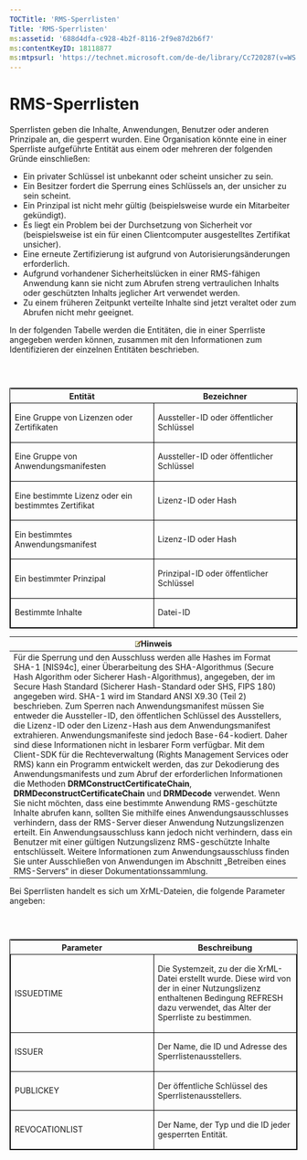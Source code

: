 ```yaml
---
TOCTitle: 'RMS-Sperrlisten'
Title: 'RMS-Sperrlisten'
ms:assetid: '688d4dfa-c928-4b2f-8116-2f9e87d2b6f7'
ms:contentKeyID: 18118877
ms:mtpsurl: 'https://technet.microsoft.com/de-de/library/Cc720287(v=WS.10)'
---
```


RMS-Sperrlisten
===============

Sperrlisten geben die Inhalte, Anwendungen, Benutzer oder anderen Prinzipale an, die gesperrt wurden. Eine Organisation könnte eine in einer Sperrliste aufgeführte Entität aus einem oder mehreren der folgenden Gründe einschließen:

-   Ein privater Schlüssel ist unbekannt oder scheint unsicher zu sein.
-   Ein Besitzer fordert die Sperrung eines Schlüssels an, der unsicher zu sein scheint.
-   Ein Prinzipal ist nicht mehr gültig (beispielsweise wurde ein Mitarbeiter gekündigt).
-   Es liegt ein Problem bei der Durchsetzung von Sicherheit vor (beispielsweise ist ein für einen Clientcomputer ausgestelltes Zertifikat unsicher).
-   Eine erneute Zertifizierung ist aufgrund von Autorisierungsänderungen erforderlich.
-   Aufgrund vorhandener Sicherheitslücken in einer RMS-fähigen Anwendung kann sie nicht zum Abrufen streng vertraulichen Inhalts oder geschützten Inhalts jeglicher Art verwendet werden.
-   Zu einem früheren Zeitpunkt verteilte Inhalte sind jetzt veraltet oder zum Abrufen nicht mehr geeignet.

In der folgenden Tabelle werden die Entitäten, die in einer Sperrliste angegeben werden können, zusammen mit den Informationen zum Identifizieren der einzelnen Entitäten beschrieben.

###  

<p> </p>
<table style="border:1px solid black;">
<colgroup>
<col width="50%" />
<col width="50%" />
</colgroup>
<thead>
<tr class="header">
<th>Entität</th>
<th>Bezeichner</th>
</tr>
</thead>
<tbody>
<tr class="odd">
<td style="border:1px solid black;"><p>Eine Gruppe von Lizenzen oder Zertifikaten</p></td>
<td style="border:1px solid black;"><p>Aussteller-ID oder öffentlicher Schlüssel</p></td>
</tr>  
<tr class="even">
<td style="border:1px solid black;"><p>Eine Gruppe von Anwendungsmanifesten</p></td>
<td style="border:1px solid black;"><p>Aussteller-ID oder öffentlicher Schlüssel</p></td>
</tr>  
<tr class="odd">
<td style="border:1px solid black;"><p>Eine bestimmte Lizenz oder ein bestimmtes Zertifikat</p></td>
<td style="border:1px solid black;"><p>Lizenz-ID oder Hash</p></td>
</tr>  
<tr class="even">
<td style="border:1px solid black;"><p>Ein bestimmtes Anwendungsmanifest</p></td>
<td style="border:1px solid black;"><p>Lizenz-ID oder Hash</p></td>
</tr>  
<tr class="odd">
<td style="border:1px solid black;"><p>Ein bestimmter Prinzipal</p></td>
<td style="border:1px solid black;"><p>Prinzipal-ID oder öffentlicher Schlüssel</p></td>
</tr>  
<tr class="even">
<td style="border:1px solid black;"><p>Bestimmte Inhalte</p></td>
<td style="border:1px solid black;"><p>Datei-ID</p></td>
</tr>  
</tbody>  
</table>
  
| ![](images/Cc720287.note(WS.10).gif)Hinweis                                                                                                                                                                                                                                                                                                                                                                                                                                                                                                                                                                                                                                                                                                                                                                                                                                                                                                                                                                                                                                                                                                                                                                                                                                                                                                                                                                                                                                                                              |  
|-------------------------------------------------------------------------------------------------------------------------------------------------------------------------------------------------------------------------------------------------------------------------------------------------------------------------------------------------------------------------------------------------------------------------------------------------------------------------------------------------------------------------------------------------------------------------------------------------------------------------------------------------------------------------------------------------------------------------------------------------------------------------------------------------------------------------------------------------------------------------------------------------------------------------------------------------------------------------------------------------------------------------------------------------------------------------------------------------------------------------------------------------------------------------------------------------------------------------------------------------------------------------------------------------------------------------------------------------------------------------------------------------------------------------------------------------------------------------------------------------------------------------------------------------------|  
| Für die Sperrung und den Ausschluss werden alle Hashes im Format SHA-1 \[NIS94c\], einer Überarbeitung des SHA-Algorithmus (Secure Hash Algorithm oder Sicherer Hash-Algorithmus), angegeben, der im Secure Hash Standard (Sicherer Hash-Standard oder SHS, FIPS 180) angegeben wird. SHA-1 wird im Standard ANSI X9.30 (Teil 2) beschrieben. Zum Sperren nach Anwendungsmanifest müssen Sie entweder die Aussteller-ID, den öffentlichen Schlüssel des Ausstellers, die Lizenz-ID oder den Lizenz-Hash aus dem Anwendungsmanifest extrahieren. Anwendungsmanifeste sind jedoch Base-64-kodiert. Daher sind diese Informationen nicht in lesbarer Form verfügbar. Mit dem Client-SDK für die Rechteverwaltung (Rights Management Services oder RMS) kann ein Programm entwickelt werden, das zur Dekodierung des Anwendungsmanifests und zum Abruf der erforderlichen Informationen die Methoden **DRMConstructCertificateChain**, **DRMDeconstructCertificateChain** und **DRMDecode** verwendet. Wenn Sie nicht möchten, dass eine bestimmte Anwendung RMS-geschützte Inhalte abrufen kann, sollten Sie mithilfe eines Anwendungsausschlusses verhindern, dass der RMS-Server dieser Anwendung Nutzungslizenzen erteilt. Ein Anwendungsausschluss kann jedoch nicht verhindern, dass ein Benutzer mit einer gültigen Nutzungslizenz RMS-geschützte Inhalte entschlüsselt. Weitere Informationen zum Anwendungsausschluss finden Sie unter Ausschließen von Anwendungen im Abschnitt „Betreiben eines RMS-Servers“ in dieser Dokumentationssammlung. |
  
Bei Sperrlisten handelt es sich um XrML-Dateien, die folgende Parameter angeben:
  
###  

<p> </p>
<table style="border:1px solid black;">  
<colgroup>  
<col width="50%" />  
<col width="50%" />  
</colgroup>  
<thead>  
<tr class="header">  
<th>Parameter</th>  
<th>Beschreibung</th>  
</tr>  
</thead>  
<tbody>  
<tr class="odd">
<td style="border:1px solid black;"><p>ISSUEDTIME</p></td>
<td style="border:1px solid black;"><p>Die Systemzeit, zu der die XrML-Datei erstellt wurde. Diese wird von der in einer Nutzungslizenz enthaltenen Bedingung REFRESH dazu verwendet, das Alter der Sperrliste zu bestimmen.</p></td>
</tr>  
<tr class="even">
<td style="border:1px solid black;"><p>ISSUER</p></td>
<td style="border:1px solid black;"><p>Der Name, die ID und Adresse des Sperrlistenausstellers.</p></td>
</tr>  
<tr class="odd">
<td style="border:1px solid black;"><p>PUBLICKEY</p></td>
<td style="border:1px solid black;"><p>Der öffentliche Schlüssel des Sperrlistenausstellers.</p></td>
</tr>  
<tr class="even">
<td style="border:1px solid black;"><p>REVOCATIONLIST</p></td>
<td style="border:1px solid black;"><p>Der Name, der Typ und die ID jeder gesperrten Entität.</p></td>
</tr>  
</tbody>  
</table>
